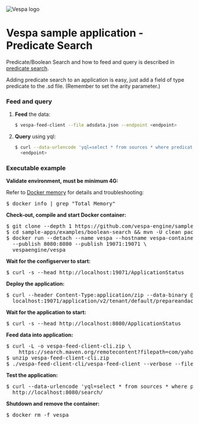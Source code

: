 <!-- Copyright Yahoo. Licensed under the terms of the Apache 2.0 license. See LICENSE in the project root. -->

![Vespa logo](https://vespa.ai/assets/vespa-logo-color.png)

# Vespa sample application - Predicate Search

Predicate/Boolean Search and how to feed and query is described in
[predicate search](https://docs.vespa.ai/en/predicate-fields.html).

Adding predicate search to an application is easy,
just add a field of type predicate to the .sd file. (Remember to set the arity parameter.)


### Feed and query
1. **Feed** the data:
    ```sh
    $ vespa-feed-client --file adsdata.json --endpoint <endpoint>
    ```

2. **Query** using yql:
    ```sh
    $ curl --data-urlencode 'yql=select * from sources * where predicate(target, {"name":"Wile E. Coyote"},{})' \
      <endpoint>
    ```


### Executable example
**Validate environment, must be minimum 4G:**

Refer to [Docker memory](https://docs.vespa.ai/en/operations/docker-containers.html#memory)
for details and troubleshooting:
<pre>
$ docker info | grep "Total Memory"
</pre>

**Check-out, compile and start Docker container:**
<pre data-test="exec">
$ git clone --depth 1 https://github.com/vespa-engine/sample-apps.git
$ cd sample-apps/examples/boolean-search &amp;&amp; mvn -U clean package
$ docker run --detach --name vespa --hostname vespa-container \
  --publish 8080:8080 --publish 19071:19071 \
  vespaengine/vespa
</pre>

**Wait for the configserver to start:**
<pre data-test="exec" data-test-wait-for="200 OK">
$ curl -s --head http://localhost:19071/ApplicationStatus
</pre>

**Deploy the application:**
<pre data-test="exec" data-test-assert-contains="prepared and activated.">
$ curl --header Content-Type:application/zip --data-binary @target/application.zip \
  localhost:19071/application/v2/tenant/default/prepareandactivate
</pre>

**Wait for the application to start:**
<pre data-test="exec" data-test-wait-for="200 OK">
$ curl -s --head http://localhost:8080/ApplicationStatus
</pre>

**Feed data into application:**
<pre data-test="exec">
$ curl -L -o vespa-feed-client-cli.zip \
    https://search.maven.org/remotecontent?filepath=com/yahoo/vespa/vespa-feed-client-cli/7.527.20/vespa-feed-client-cli-7.527.20-zip.zip
$ unzip vespa-feed-client-cli.zip
$ ./vespa-feed-client-cli/vespa-feed-client --verbose --file adsdata.json --endpoint http://localhost:8080
</pre>

**Test the application:**
<pre data-test="exec" data-test-assert-contains="ACME Rocket Sled">
$ curl --data-urlencode 'yql=select * from sources * where predicate(target, {"name":"Wile E. Coyote"},{})' \
  http://localhost:8080/search/
</pre>

**Shutdown and remove the container:**
<pre data-test="after">
$ docker rm -f vespa
</pre>
